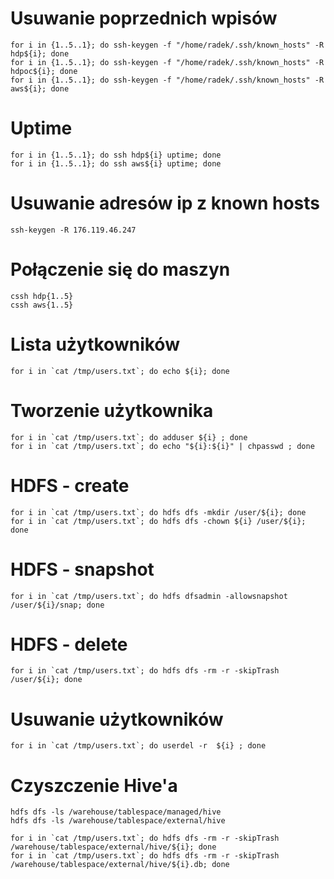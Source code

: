 
# Usuwanie poprzednich wpisów

~~~shell
for i in {1..5..1}; do ssh-keygen -f "/home/radek/.ssh/known_hosts" -R hdp${i}; done
for i in {1..5..1}; do ssh-keygen -f "/home/radek/.ssh/known_hosts" -R hdpoc${i}; done
for i in {1..5..1}; do ssh-keygen -f "/home/radek/.ssh/known_hosts" -R aws${i}; done
~~~

# Uptime
~~~shell
for i in {1..5..1}; do ssh hdp${i} uptime; done
for i in {1..5..1}; do ssh aws${i} uptime; done
~~~

# Usuwanie adresów ip z known hosts

~~~
ssh-keygen -R 176.119.46.247
~~~

# Połączenie się do maszyn

~~~shell
cssh hdp{1..5}
cssh aws{1..5}
~~~

# Lista użytkowników
~~~shell
for i in `cat /tmp/users.txt`; do echo ${i}; done
~~~

# Tworzenie użytkownika
~~~shell
for i in `cat /tmp/users.txt`; do adduser ${i} ; done
for i in `cat /tmp/users.txt`; do echo "${i}:${i}" | chpasswd ; done
~~~

# HDFS - create
~~~shell
for i in `cat /tmp/users.txt`; do hdfs dfs -mkdir /user/${i}; done
for i in `cat /tmp/users.txt`; do hdfs dfs -chown ${i} /user/${i}; done
~~~

# HDFS - snapshot
~~~shell
for i in `cat /tmp/users.txt`; do hdfs dfsadmin -allowsnapshot /user/${i}/snap; done
~~~




# HDFS - delete
~~~shell
for i in `cat /tmp/users.txt`; do hdfs dfs -rm -r -skipTrash /user/${i}; done
~~~

# Usuwanie użytkowników
~~~shell
for i in `cat /tmp/users.txt`; do userdel -r  ${i} ; done
~~~

# Czyszczenie Hive'a
~~~shell
hdfs dfs -ls /warehouse/tablespace/managed/hive
hdfs dfs -ls /warehouse/tablespace/external/hive

for i in `cat /tmp/users.txt`; do hdfs dfs -rm -r -skipTrash /warehouse/tablespace/external/hive/${i}; done
for i in `cat /tmp/users.txt`; do hdfs dfs -rm -r -skipTrash /warehouse/tablespace/external/hive/${i}.db; done
~~~